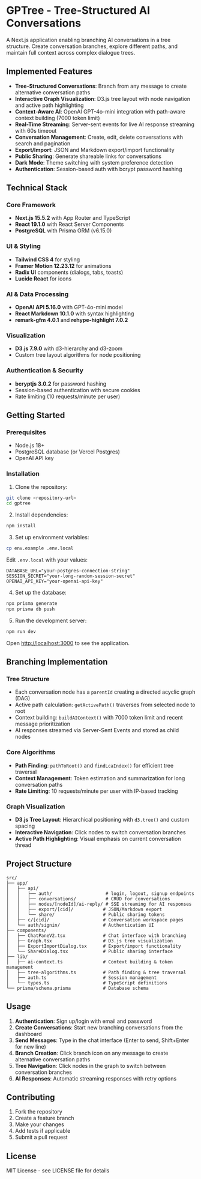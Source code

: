 # GPTree - Tree-Structured AI Conversations

A Next.js application enabling branching AI conversations in a tree structure. Create conversation branches, explore different paths, and maintain full context across complex dialogue trees.

## Implemented Features

- **Tree-Structured Conversations**: Branch from any message to create alternative conversation paths
- **Interactive Graph Visualization**: D3.js tree layout with node navigation and active path highlighting
- **Context-Aware AI**: OpenAI GPT-4o-mini integration with path-aware context building (7000 token limit)
- **Real-Time Streaming**: Server-sent events for live AI response streaming with 60s timeout
- **Conversation Management**: Create, edit, delete conversations with search and pagination
- **Export/Import**: JSON and Markdown export/import functionality
- **Public Sharing**: Generate shareable links for conversations
- **Dark Mode**: Theme switching with system preference detection
- **Authentication**: Session-based auth with bcrypt password hashing

## Technical Stack

### Core Framework

- **Next.js 15.5.2** with App Router and TypeScript
- **React 19.1.0** with React Server Components
- **PostgreSQL** with Prisma ORM (v6.15.0)

### UI & Styling

- **Tailwind CSS 4** for styling
- **Framer Motion 12.23.12** for animations
- **Radix UI** components (dialogs, tabs, toasts)
- **Lucide React** for icons

### AI & Data Processing

- **OpenAI API 5.16.0** with GPT-4o-mini model
- **React Markdown 10.1.0** with syntax highlighting
- **remark-gfm 4.0.1** and **rehype-highlight 7.0.2**

### Visualization

- **D3.js 7.9.0** with d3-hierarchy and d3-zoom
- Custom tree layout algorithms for node positioning

### Authentication & Security

- **bcryptjs 3.0.2** for password hashing
- Session-based authentication with secure cookies
- Rate limiting (10 requests/minute per user)

## Getting Started

### Prerequisites

- Node.js 18+
- PostgreSQL database (or Vercel Postgres)
- OpenAI API key

### Installation

1. Clone the repository:

```bash
git clone <repository-url>
cd gptree
```

2. Install dependencies:

```bash
npm install
```

3. Set up environment variables:

```bash
cp env.example .env.local
```

Edit `.env.local` with your values:

```env
DATABASE_URL="your-postgres-connection-string"
SESSION_SECRET="your-long-random-session-secret"
OPENAI_API_KEY="your-openai-api-key"
```

4. Set up the database:

```bash
npx prisma generate
npx prisma db push
```

5. Run the development server:

```bash
npm run dev
```

Open [http://localhost:3000](http://localhost:3000) to see the application.

## Branching Implementation

### Tree Structure

- Each conversation node has a `parentId` creating a directed acyclic graph (DAG)
- Active path calculation: `getActivePath()` traverses from selected node to root
- Context building: `buildAIContext()` with 7000 token limit and recent message prioritization
- AI responses streamed via Server-Sent Events and stored as child nodes

### Core Algorithms

- **Path Finding**: `pathToRoot()` and `findLcaIndex()` for efficient tree traversal
- **Context Management**: Token estimation and summarization for long conversation paths
- **Rate Limiting**: 10 requests/minute per user with IP-based tracking

### Graph Visualization

- **D3.js Tree Layout**: Hierarchical positioning with `d3.tree()` and custom spacing
- **Interactive Navigation**: Click nodes to switch conversation branches
- **Active Path Highlighting**: Visual emphasis on current conversation thread

## Project Structure

```
src/
├── app/
│   ├── api/
│   │   ├── auth/                    # login, logout, signup endpoints
│   │   ├── conversations/           # CRUD for conversations
│   │   ├── nodes/[nodeId]/ai-reply/ # SSE streaming for AI responses
│   │   ├── export/[cid]/           # JSON/Markdown export
│   │   └── share/                  # Public sharing tokens
│   ├── c/[cid]/                    # Conversation workspace pages
│   └── auth/signin/                # Authentication UI
├── components/
│   ├── ChatPaneV2.tsx              # Chat interface with branching
│   ├── Graph.tsx                   # D3.js tree visualization
│   ├── ExportImportDialog.tsx      # Export/import functionality
│   └── ShareDialog.tsx             # Public sharing interface
├── lib/
│   ├── ai-context.ts               # Context building & token management
│   ├── tree-algorithms.ts          # Path finding & tree traversal
│   ├── auth.ts                     # Session management
│   └── types.ts                    # TypeScript definitions
└── prisma/schema.prisma            # Database schema
```

## Usage

1. **Authentication**: Sign up/login with email and password
2. **Create Conversations**: Start new branching conversations from the dashboard
3. **Send Messages**: Type in the chat interface (Enter to send, Shift+Enter for new line)
4. **Branch Creation**: Click branch icon on any message to create alternative conversation paths
5. **Tree Navigation**: Click nodes in the graph to switch between conversation branches
6. **AI Responses**: Automatic streaming responses with retry options

## Contributing

1. Fork the repository
2. Create a feature branch
3. Make your changes
4. Add tests if applicable
5. Submit a pull request

## License

MIT License - see LICENSE file for details
